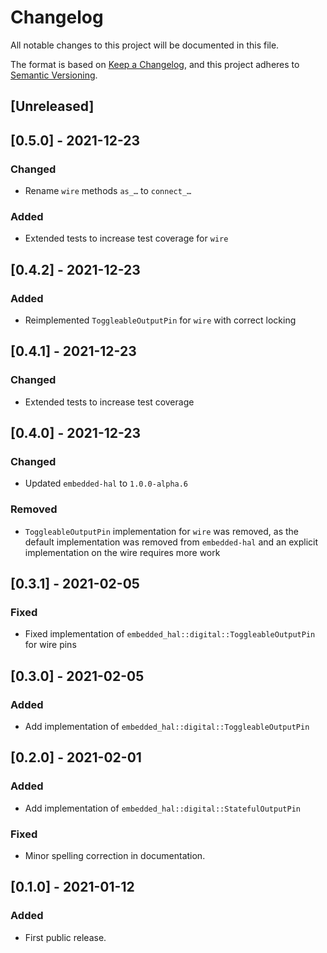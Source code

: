 # Changelog
All notable changes to this project will be documented in this file.

The format is based on [Keep a Changelog](https://keepachangelog.com/en/1.0.0/),
and this project adheres to [Semantic Versioning](https://semver.org/spec/v2.0.0.html).

## [Unreleased]

## [0.5.0] - 2021-12-23
### Changed
 - Rename `wire` methods `as_…` to `connect_…`

### Added
 - Extended tests to increase test coverage for `wire`

## [0.4.2] - 2021-12-23
### Added
 - Reimplemented `ToggleableOutputPin` for `wire` with correct locking

## [0.4.1] - 2021-12-23
### Changed
 - Extended tests to increase test coverage

## [0.4.0] - 2021-12-23
### Changed
 - Updated `embedded-hal` to `1.0.0-alpha.6`

### Removed
 - `ToggleableOutputPin` implementation for `wire` was removed, as the default
   implementation was removed from `embedded-hal` and an explicit implementation
   on the wire requires more work

## [0.3.1] - 2021-02-05
### Fixed
 - Fixed implementation of `embedded_hal::digital::ToggleableOutputPin` for wire pins

## [0.3.0] - 2021-02-05
### Added
 - Add implementation of `embedded_hal::digital::ToggleableOutputPin`

## [0.2.0] - 2021-02-01
### Added
 - Add implementation of `embedded_hal::digital::StatefulOutputPin`
 
### Fixed
 - Minor spelling correction in documentation.

## [0.1.0] - 2021-01-12
### Added
 - First public release.
